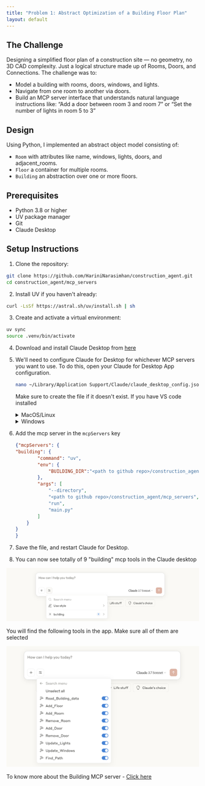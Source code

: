 ```yaml
---
title: "Problem 1: Abstract Optimization of a Building Floor Plan"
layout: default
---
```


## The Challenge
Designing a simplified floor plan of a construction site — no geometry, no 3D CAD complexity. Just a logical structure made up of Rooms, Doors, and Connections. The challenge was to:
- Model a building with rooms, doors, windows, and lights.
- Navigate from one room to another via doors.
- Build an MCP server interface that understands natural language instructions like: “Add a door between room 3 and room 7” or “Set the number of lights in room 5 to 3”

## Design

Using Python, I implemented an abstract object model consisting of:
* ```Room``` with attributes like name, windows, lights, doors, and adjacent_rooms.
* ```Floor``` a container for multiple rooms.
* ```Building``` an abstraction over one or more floors.

## Prerequisites

- Python 3.8 or higher
- UV package manager
- Git
- Claude Desktop

## Setup Instructions

1. Clone the repository:
```bash
git clone https://github.com/HariniNarasimhan/construction_agent.git
cd construction_agent/mcp_servers
```

2. Install UV if you haven't already:
```bash
curl -LsSf https://astral.sh/uv/install.sh | sh
```

3. Create and activate a virtual environment:
```bash
uv sync
source .venv/bin/activate
```
4. Download and install Claude Desktop from [here](http://claude.ai/download)

5. We'll need to configure Claude for Desktop for whichever MCP servers you want to use. To do this, open your Claude for Desktop App configuration.

    ```bash
    nano ~/Library/Application Support/Claude/claude_desktop_config.json
    ```

   Make sure to create the file if it doesn't exist. If you have VS code installed

    <details>
    <summary>MacOS/Linux</summary>
    
    ```bash
    code ~/Library/Application\ Support/Claude/claude_desktop_config.json
    ```
    </details>

    <details>
    <summary>Windows</summary>

    ```bash 
    code $env:AppData\Claude\claude_desktop_config.json
    ```
    </details>

7. Add the mcp server in the ```mcpServers``` key
    ```json
    {"mcpServers": {
    "building": {
            "command": "uv",
            "env": {
                "BUILDING_DIR":"<path to github repo>/construction_agent/building_data"
            },
            "args": [
                "--directory",
                "<path to github repo>/construction_agent/mcp_servers",
                "run",
                "main.py"
            ]
        }
    }
    }
    ```

8. Save the file, and restart Claude for Desktop.

9. You can now see totally of 9 "building" mcp tools in the Claude desktop

![Claude MCP Integration](/assets/calude_mcp.png)

You will find the following tools in the app. Make sure all of them are selected

![Tools List](/assets/tools_list.png)

To know more about the Building MCP server - [Click here](https://harininarasimhan.github.io/construction_project_agentic/mcp_servers/)
